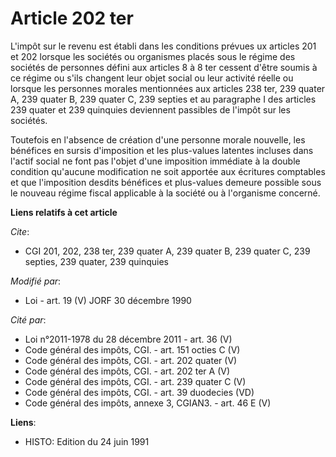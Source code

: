 # Article 202 ter

L'impôt sur le revenu est établi dans les conditions prévues ux articles 201 et 202 lorsque les sociétés ou organismes placés
sous le régime des sociétés de personnes défini aux articles 8 à 8 ter cessent d'être soumis à ce régime ou s'ils changent
leur objet social ou leur activité réelle ou lorsque les personnes morales mentionnées aux articles 238 ter, 239 quater A,
239 quater B, 239 quater C, 239 septies et au paragraphe I des articles 239 quater et 239 quinquies deviennent passibles de
l'impôt sur les sociétés.

Toutefois en l'absence de création d'une personne morale nouvelle, les bénéfices en sursis d'imposition et les plus-values
latentes incluses dans l'actif social ne font pas l'objet d'une imposition immédiate à la double condition qu'aucune
modification ne soit apportée aux écritures comptables et que l'imposition desdits bénéfices et plus-values demeure possible
sous le nouveau régime fiscal applicable à la société ou à l'organisme concerné.

**Liens relatifs à cet article**

_Cite_:

  - CGI 201, 202, 238 ter, 239 quater A, 239 quater B, 239 quater C, 239 septies, 239 quater, 239 quinquies

_Modifié par_:

  - Loi - art. 19 (V) JORF 30 décembre 1990

_Cité par_:

  - Loi n°2011-1978 du 28 décembre 2011 - art. 36 (V)
  - Code général des impôts, CGI. - art. 151 octies C (V)
  - Code général des impôts, CGI. - art. 202 quater (V)
  - Code général des impôts, CGI. - art. 202 ter A (V)
  - Code général des impôts, CGI. - art. 239 quater C (V)
  - Code général des impôts, CGI. - art. 39 duodecies (VD)
  - Code général des impôts, annexe 3, CGIAN3. - art. 46 E (V)

**Liens**:

  - HISTO: Edition du 24 juin 1991
